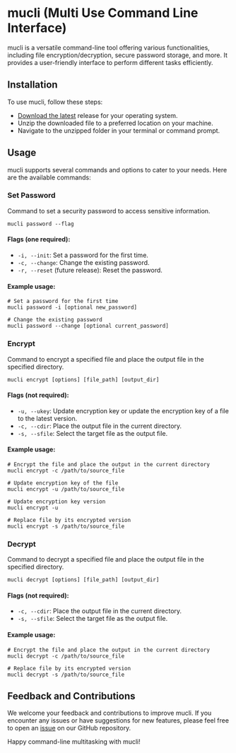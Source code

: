 # mucli (Multi Use Command Line Interface)

mucli is a versatile command-line tool offering various functionalities, including file encryption/decryption, secure password storage, and more. It provides a user-friendly interface to perform different tasks efficiently.

## Installation

To use mucli, follow these steps:

- [Download the latest](./releases/latest) release for your operating system.
- Unzip the downloaded file to a preferred location on your machine.
- Navigate to the unzipped folder in your terminal or command prompt.

## Usage

mucli supports several commands and options to cater to your needs. Here are the available commands:

### Set Password

Command to set a security password to access sensitive information.

`mucli password --flag`

#### Flags (one required):

- `-i, --init`: Set a password for the first time.
- `-c, --change`: Change the existing password.
- `-r, --reset` (future release): Reset the password.

#### Example usage:
```
# Set a password for the first time
mucli password -i [optional new_password]

# Change the existing password
mucli password --change [optional current_password]
```

### Encrypt

Command to encrypt a specified file and place the output file in the specified directory.

`mucli encrypt [options] [file_path] [output_dir]`

#### Flags (not required):

- `-u, --ukey`: Update encryption key or update the encryption key of a file to the latest version.
- `-c, --cdir`: Place the output file in the current directory.
- `-s, --sfile`: Select the target file as the output file.

#### Example usage:
```
# Encrypt the file and place the output in the current directory
mucli encrypt -c /path/to/source_file

# Update encryption key of the file
mucli encrypt -u /path/to/source_file

# Update encryption key version
mucli encrypt -u

# Replace file by its encrypted version
mucli encrypt -s /path/to/source_file
```

### Decrypt

Command to decrypt a specified file and place the output file in the specified directory.

`mucli decrypt [options] [file_path] [output_dir]`

#### Flags (not required):

- `-c, --cdir`: Place the output file in the current directory.
- `-s, --sfile`: Select the target file as the output file.

#### Example usage:
```
# Encrypt the file and place the output in the current directory
mucli decrypt -c /path/to/source_file

# Replace file by its encrypted version
mucli decrypt -s /path/to/source_file
```

## Feedback and Contributions

We welcome your feedback and contributions to improve mucli. If you encounter any issues or have suggestions for new features, please feel free to open an [issue](./issues) on our GitHub repository.

Happy command-line multitasking with mucli!
